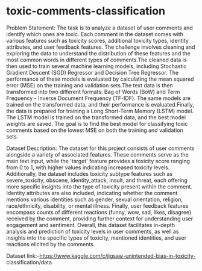 # toxic-comments-classification

Problem Statement:
  The task is to analyze a dataset of user comments and identify which ones are toxic. Each comment in the dataset comes with various features such as toxicity scores, additional toxicity types, identity attributes, and user feedback features. The challenge involves cleaning and exploring the data to understand the distribution of these features and the most common words in different types of comments.The cleaned data is then used to train several machine learning models, including Stochastic Gradient Descent (SGD) Regressor and Decision Tree Regressor. The performance of these models is evaluated by calculating the mean squared error (MSE) on the training and validation sets.The text data is then transformed into two different formats: Bag of Words (BoW) and Term Frequency - Inverse Document Frequency (TF-IDF). The same models are trained on the transformed data, and their performance is evaluated.Finally, the data is prepared for training a Long Short-Term Memory (LSTM) model. The LSTM model is trained on the transformed data, and the best model weights are saved. The goal is to find the best model for classifying toxic comments based on the lowest MSE on both the training and validation sets.

Dataset Description:
  The dataset for this project consists of user comments alongside a variety of associated features. These comments serve as the main text input, while the 'target' feature provides a toxicity score ranging from 0 to 1, with higher values indicating increased toxicity levels. Additionally, the dataset includes toxicity subtype features such as severe_toxicity, obscene, identity_attack, insult, and threat, each offering more specific insights into the type of toxicity present within the comment. Identity attributes are also included, indicating whether the comment mentions various identities such as gender, sexual orientation, religion, race/ethnicity, disability, or mental illness. Finally, user feedback features encompass counts of different reactions (funny, wow, sad, likes, disagree) received by the comment, providing further context for understanding user engagement and sentiment. Overall, this dataset facilitates in-depth analysis and prediction of toxicity levels in user comments, as well as insights into the specific types of toxicity, mentioned identities, and user reactions elicited by the comments.

Dataset link:-https://www.kaggle.com/c/jigsaw-unintended-bias-in-toxicity- classification/data
